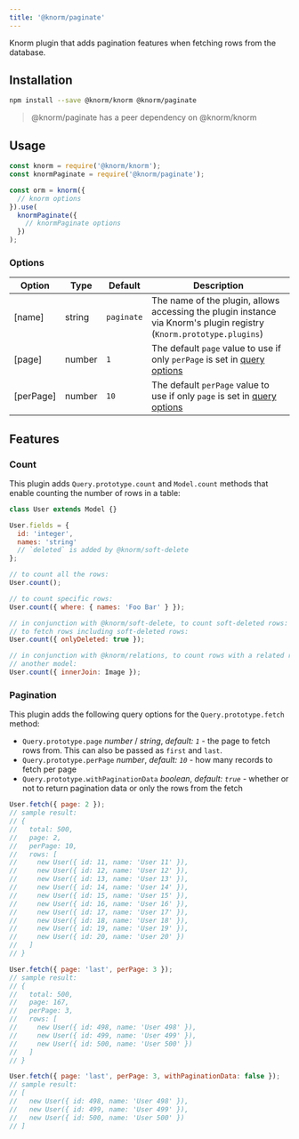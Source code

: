 ```yaml
---
title: '@knorm/paginate'
---
```


Knorm plugin that adds pagination features when fetching rows from the database.

## Installation

```bash
npm install --save @knorm/knorm @knorm/paginate
```

> @knorm/paginate has a peer dependency on @knorm/knorm

## Usage

```js
const knorm = require('@knorm/knorm');
const knormPaginate = require('@knorm/paginate');

const orm = knorm({
  // knorm options
}).use(
  knormPaginate({
    // knormPaginate options
  })
);
```

### Options

| Option    | Type   | Default    | Description                                                                                                          |
| --------- | ------ | ---------- | -------------------------------------------------------------------------------------------------------------------- |
| [name]    | string | `paginate` | The name of the plugin, allows accessing the plugin instance via Knorm's plugin registry (`Knorm.prototype.plugins`) |
| [page]    | number | `1`        | The default `page` value to use if only `perPage` is set in [query options](../guides/queries.md#setting-options)    |
| [perPage] | number | `10`       | The default `perPage` value to use if only `page` is set in [query options](../guides/queries.md#setting-options)    |

## Features

### Count

This plugin adds `Query.prototype.count` and `Model.count` methods that enable
counting the number of rows in a table:

```js
class User extends Model {}

User.fields = {
  id: 'integer',
  names: 'string'
  // `deleted` is added by @knorm/soft-delete
};

// to count all the rows:
User.count();

// to count specific rows:
User.count({ where: { names: 'Foo Bar' } });

// in conjunction with @knorm/soft-delete, to count soft-deleted rows:
// to fetch rows including soft-deleted rows:
User.count({ onlyDeleted: true });

// in conjunction with @knorm/relations, to count rows with a related row in
// another model:
User.count({ innerJoin: Image });
```

### Pagination

This plugin adds the following query options for the `Query.prototype.fetch`
method:

- `Query.prototype.page` _number_ / _string_, _default: `1`_ - the page to fetch
  rows from. This can also be passed as `first` and `last`.
- `Query.prototype.perPage` _number_, _default: `10`_ - how many records to fetch per page
- `Query.prototype.withPaginationData` _boolean_, _default: `true`_ - whether or
  not to return pagination data or only the rows from the fetch

```js
User.fetch({ page: 2 });
// sample result:
// {
//   total: 500,
//   page: 2,
//   perPage: 10,
//   rows: [
//     new User({ id: 11, name: 'User 11' }),
//     new User({ id: 12, name: 'User 12' }),
//     new User({ id: 13, name: 'User 13' }),
//     new User({ id: 14, name: 'User 14' }),
//     new User({ id: 15, name: 'User 15' }),
//     new User({ id: 16, name: 'User 16' }),
//     new User({ id: 17, name: 'User 17' }),
//     new User({ id: 18, name: 'User 18' }),
//     new User({ id: 19, name: 'User 19' }),
//     new User({ id: 20, name: 'User 20' })
//   ]
// }

User.fetch({ page: 'last', perPage: 3 });
// sample result:
// {
//   total: 500,
//   page: 167,
//   perPage: 3,
//   rows: [
//     new User({ id: 498, name: 'User 498' }),
//     new User({ id: 499, name: 'User 499' }),
//     new User({ id: 500, name: 'User 500' })
//   ]
// }

User.fetch({ page: 'last', perPage: 3, withPaginationData: false });
// sample result:
// [
//   new User({ id: 498, name: 'User 498' }),
//   new User({ id: 499, name: 'User 499' }),
//   new User({ id: 500, name: 'User 500' })
// ]
```
